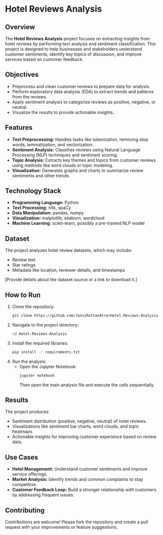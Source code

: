 # Hotel Reviews Analysis

## Overview

The **Hotel Reviews Analysis** project focuses on extracting insights from hotel reviews by performing text analysis and sentiment classification. This project is designed to help businesses and stakeholders understand customer sentiments, identify key topics of discussion, and improve services based on customer feedback.

## Objectives

- Preprocess and clean customer reviews to prepare data for analysis.
- Perform exploratory data analysis (EDA) to extract trends and patterns from the reviews.
- Apply sentiment analysis to categorize reviews as positive, negative, or neutral.
- Visualize the results to provide actionable insights.

## Features

- **Text Preprocessing:** Handles tasks like tokenization, removing stop words, lemmatization, and vectorization.
- **Sentiment Analysis:** Classifies reviews using Natural Language Processing (NLP) techniques and sentiment scoring.
- **Topic Analysis:** Extracts key themes and topics from customer reviews using methods like word clouds or topic modeling.
- **Visualization:** Generates graphs and charts to summarize review sentiments and other trends.

## Technology Stack

- **Programming Language:** Python
- **Text Processing:** nltk, spaCy
- **Data Manipulation:** pandas, numpy
- **Visualization:** matplotlib, seaborn, wordcloud
- **Machine Learning:** scikit-learn, possibly a pre-trained NLP model

## Dataset

The project analyzes hotel review datasets, which may include:
- Review text
- Star ratings
- Metadata like location, reviewer details, and timestamps

[Provide details about the dataset source or a link to download it.]

## How to Run

1. Clone the repository:
   ```bash
   git clone https://github.com/JanviRattanAtre/Hotel-Reviews-Analysis.git
   ```
2. Navigate to the project directory:
   ```bash
   cd Hotel-Reviews-Analysis
   ```
3. Install the required libraries:
   ```bash
   pip install -r requirements.txt
   ```
4. Run the analysis:
   - Open the Jupyter Notebook:
     ```bash
     jupyter notebook
     ```
     Then open the main analysis file and execute the cells sequentially.

## Results

The project produces:
- Sentiment distribution (positive, negative, neutral) of hotel reviews.
- Visualizations like sentiment bar charts, word clouds, and topic heatmaps.
- Actionable insights for improving customer experience based on review data.

## Use Cases

- **Hotel Management:** Understand customer sentiments and improve service offerings.
- **Market Analysis:** Identify trends and common complaints to stay competitive.
- **Customer Feedback Loop:** Build a stronger relationship with customers by addressing frequent issues.

## Contributing

Contributions are welcome! Please fork the repository and create a pull request with your improvements or feature suggestions.
